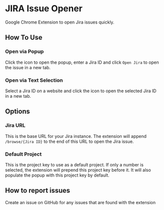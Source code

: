 # JIRA Issue Opener

Google Chrome Extension to open Jira issues quickly.

## How To Use

### Open via Popup

Click the icon to open the popup, enter a Jira ID and click `Open Jira` to open the issue in a new tab.

### Open via Text Selection

Select a Jira ID on a website and click the icon to open the selected Jira ID in a new tab.

## Options

### Jira URL

This is the base URL for your Jira instance. The extension will append `/browse/{Jira ID}` to the end of this URL to open the Jira issue.

### Default Project

This is the project key to use as a default project. If only a number is selected, the extension will prepend this project key before it. It will also populate the popup with this project key by default.

## How to report issues

Create an issue on GitHub for any issues that are found with the extension